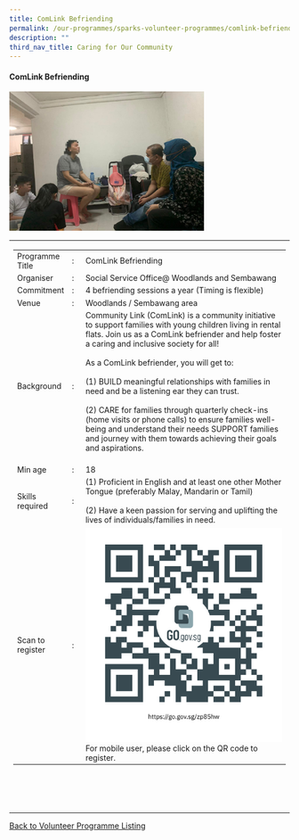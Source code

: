 ```yaml
---
title: ComLink Befriending
permalink: /our-programmes/sparks-volunteer-programmes/comlink-befriending/
description: ""
third_nav_title: Caring for Our Community
---
```

#### ComLink Befriending

<img style="width:350px;height:250px;" src="images/SPARKS@Bukit%20Canberra/comlink%20befriending.jpg">
<table width="100%" border="0">
	<tbody><tr>
				<td width="60%">
			<table width="100%" border="0">
				<tbody><tr>
					<td width="20%">
						Programme Title
					</td>
					<td width="5%">
						:
					</td>
					<td>
						ComLink Befriending
					</td>
				</tr>
					<tr><td width="20%">
						Organiser
					</td>
					<td width="5%">
						:
					</td>
					<td>
						Social Service Office@ Woodlands and Sembawang
					</td>
				</tr>
				<tr>
					<td width="20%">
						Commitment
					</td>
					<td width="5%">
						:
					</td>
					<td width="75%">
					4 befriending sessions a year (Timing is flexible) 
					</td>
				</tr>
				<tr>
					<td width="20%">
					 Venue
					</td>
					<td width="5%">
						:
					</td>
					<td width="75%">
					      Woodlands / Sembawang area
					</td>
				</tr>
				<tr>
					<td width="20%">
						Background
					</td>
					<td width="5%">
						:
					</td>
					<td width="75%">
						      Community Link (ComLink) is a community initiative to support families with young children living in rental flats. Join us as a ComLink befriender and help foster a caring and inclusive society for all! <br><br>
					As a ComLink befriender, you will get to:<br><br>
(1) BUILD meaningful relationships with families in need and be a listening ear they can trust.<br><br>
(2) CARE for families through quarterly check-ins (home visits or phone calls) to ensure families well-being and understand their needs
					SUPPORT families and journey with them towards achieving their goals and aspirations.<br><br>
					</td>
				</tr>
				<tr>
					<td width="20%">
						Min age
					</td>
					<td width="5%">
						:
					</td>
					<td width="75%">
						18
					</td>
				</tr>
		<tr>
					<td width="20%">
						Skills required
					</td>
					<td width="5%">
						:
					</td>
					<td>
						 (1) Proficient in English and at least one other Mother Tongue (preferably Malay, Mandarin or Tamil)<br><br>
						(2) Have a keen passion for serving and uplifting the lives of individuals/families in need. <br>
			</td>
				</tr>
		<tr>
					<td width="20%">
						Scan to register
					</td>
					<td width="5%">
						:
					</td>
					<td><a href="https://form.gov.sg/62a07d8855ac2a001407392b">
						<img style="width=60px;height=60px;" src="/images/SPARKS@Bukit%20Canberra/senior%20befriending%20programme%20qr.png"></a><br>
					For mobile user, please click on the QR code to register.
			</td>
				</tr>
	</tbody></table>


<br>
			<br>
			<br>
			<br>
			
</td></tr></tbody></table>
<a href="/our-programmes/sparks-bukit-canberra/volunteering-opportunities/">
	Back to Volunteer Programme Listing</a>